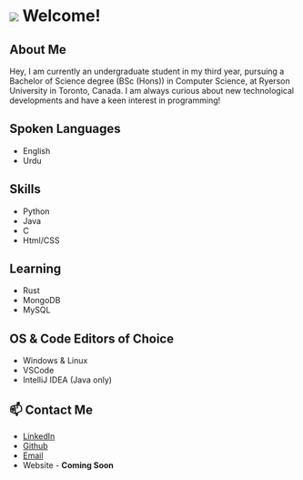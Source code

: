 # <img src="https://user-images.githubusercontent.com/12051517/117529638-9722bc00-afa6-11eb-916a-b9c3ed504f80.png"> Welcome!

## About Me
<p>
  Hey, I am currently an undergraduate student in my third year, pursuing a Bachelor of Science degree (BSc (Hons)) in Computer Science, at Ryerson University in Toronto, Canada. 
  I am always curious about new technological developments and have a keen interest in programming!
</p>

## Spoken Languages
* English
* Urdu

## Skills
* Python
* Java
* C
* Html/CSS

## Learning
* Rust
* MongoDB
* MySQL

## OS & Code Editors of Choice
* Windows & Linux
* VSCode
* IntelliJ IDEA (Java only)

## 📫 Contact Me
* [LinkedIn](https://www.linkedin.com/in/mnabeelasim)
* [Github](https://github.com/Noobeel)
* [Email](mailto:nabeelasim0250@gmail.com)
* Website - **Coming Soon**

